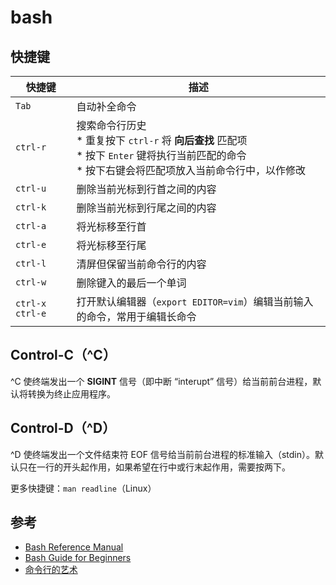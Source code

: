 # bash

## 快捷键

| 快捷键          | 描述                                                                                                                                                          |
| --------------- | ------------------------------------------------------------------------------------------------------------------------------------------------------------- |
| `Tab`           | 自动补全命令                                                                                                                                                  |
| `ctrl-r`        | 搜索命令行历史 <br> * 重复按下 `ctrl-r` 将 **向后查找** 匹配项 <br> * 按下 `Enter` 键将执行当前匹配的命令 <br> * 按下右键会将匹配项放入当前命令行中，以作修改 |
| `ctrl-u`        | 删除当前光标到行首之间的内容                                                                                                                                  |
| `ctrl-k`        | 删除当前光标到行尾之间的内容                                                                                                                                  |
| `ctrl-a`        | 将光标移至行首                                                                                                                                                |
| `ctrl-e`        | 将光标移至行尾                                                                                                                                                |
| `ctrl-l`        | 清屏但保留当前命令行的内容                                                                                                                                    |
| `ctrl-w`        | 删除键入的最后一个单词                                                                                                                                        |
| `ctrl-x ctrl-e` | 打开默认编辑器（`export EDITOR=vim`）编辑当前输入的命令，常用于编辑长命令                                                                                     |

## Control-C（^C）

^C 使终端发出一个 **SIGINT** 信号（即中断 “interupt” 信号）给当前前台进程，默认将转换为终止应用程序。

## Control-D（^D）

^D 使终端发出一个文件结束符 EOF 信号给当前前台进程的标准输入（stdin）。默认只在一行的开头起作用，如果希望在行中或行末起作用，需要按两下。

更多快捷键：`man readline`（Linux）

## 参考

* [Bash Reference Manual](https://www.gnu.org/software/bash/manual/html_node/index.html)
* [Bash Guide for Beginners](https://www.tldp.org/LDP/Bash-Beginners-Guide/html/Bash-Beginners-Guide.html)
* [命令行的艺术](https://github.com/jlevy/the-art-of-command-line/blob/master/README-zh.md)
